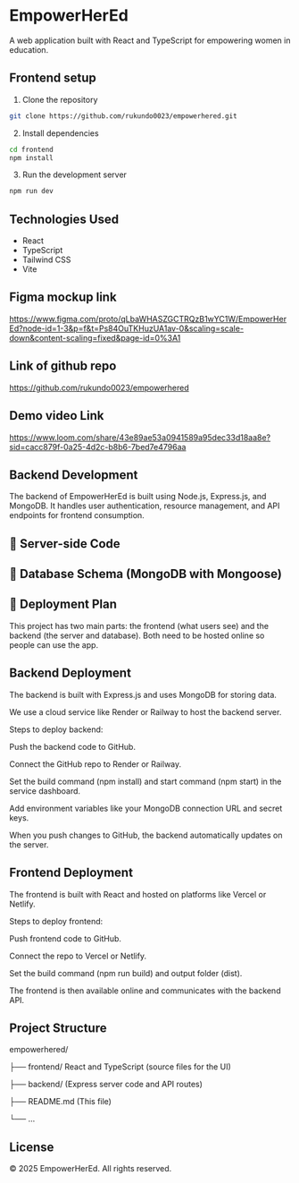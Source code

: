 # EmpowerHerEd

A web application built with React and TypeScript for empowering women in education.

## Frontend setup

1. Clone the repository
```bash
git clone https://github.com/rukundo0023/empowerhered.git
```

2. Install dependencies
```bash
cd frontend
npm install
```

3. Run the development server
```bash
npm run dev
```

## Technologies Used

- React
- TypeScript
- Tailwind CSS
- Vite

## Figma mockup link
https://www.figma.com/proto/qLbaWHASZGCTRQzB1wYC1W/EmpowerHerEd?node-id=1-3&p=f&t=Ps84OuTKHuzUA1av-0&scaling=scale-down&content-scaling=fixed&page-id=0%3A1

## Link of github repo
https://github.com/rukundo0023/empowerhered

## Demo video Link
https://www.loom.com/share/43e89ae53a0941589a95dec33d18aa8e?sid=cacc879f-0a25-4d2c-b8b6-7bed7e4796aa
 
## Backend Development
The backend of EmpowerHerEd is built using Node.js, Express.js, and MongoDB. It handles user authentication, resource management, and API endpoints for frontend consumption.

## 📂 Server-side Code



## 🧩 Database Schema (MongoDB with Mongoose)




## 🚀 Deployment Plan
This project has two main parts: the frontend (what users see) and the backend (the server and database). Both need to be hosted online so people can use the app.

## Backend Deployment
The backend is built with Express.js and uses MongoDB for storing data.

We use a cloud service like Render or Railway to host the backend server.

Steps to deploy backend:

Push the backend code to GitHub.

Connect the GitHub repo to Render or Railway.

Set the build command (npm install) and start command (npm start) in the service dashboard.

Add environment variables like your MongoDB connection URL and secret keys.

When you push changes to GitHub, the backend automatically updates on the server.

## Frontend Deployment
The frontend is built with React and hosted on platforms like Vercel or Netlify.

Steps to deploy frontend:

Push frontend code to GitHub.

Connect the repo to Vercel or Netlify.

Set the build command (npm run build) and output folder (dist).

The frontend is then available online and communicates with the backend API.

## Project Structure

empowerhered/

├── frontend/          React and TypeScript (source files for the UI)

├── backend/           (Express server code and API routes)

├── README.md          (This file)

└── ...



## License

© 2025 EmpowerHerEd. All rights reserved.
